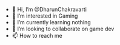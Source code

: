 - 👋 Hi, I’m @DharunChakravarti
- 👀 I’m interested in Gaming
- 🌱 I’m currently learning nothing
- 💞️ I’m looking to collaborate on game dev
- 📫 How to reach me 

<!---
DharunChakravarti/DharunChakravarti is a ✨ special ✨ repository because its `README.md` (this file) appears on your GitHub profile.
You can click the Preview link to take a look at your changes.
--->
